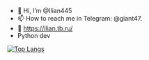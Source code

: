 - 👋 Hi, I’m @Ilian445
- 📫 How to reach me in Telegram: @giant47.
- 🔗 https://ilian.tb.ru/
- Python dev

<!---
Ilian445/Ilian445 is a ✨ special ✨ repository because its `README.md` (this file) appears on your GitHub profile.
You can click the Preview link to take a look at your changes.
--->
[![Top Langs](https://github-readme-stats.vercel.app/api/top-langs/?username=ilian445&theme=radical)](https://github.com/ilian445)

